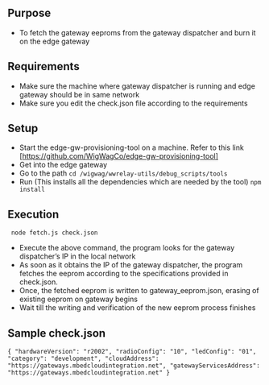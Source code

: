 ## Purpose
- To fetch the gateway eeproms from the gateway dispatcher and burn it on the edge gateway

## Requirements
- Make sure the machine where gateway dispatcher is running and edge gateway should be in same network
- Make sure you edit the check.json file according to the requirements

## Setup
- Start the edge-gw-provisioning-tool on a machine. Refer to this link [https://github.com/WigWagCo/edge-gw-provisioning-tool]
- Get into the edge gateway
- Go to the path
    `cd /wigwag/wwrelay-utils/debug_scripts/tools`
- Run (This installs all the dependencies which are needed by the tool)
    `npm install`

## Execution
     node fetch.js check.json
- Execute the above command, the program looks for the gateway dispatcher’s IP  in the local network
- As soon as it obtains the IP of the gateway dispatcher, the program fetches the eeprom according to the specifications provided in check.json. 
- Once, the fetched eeprom is written to gateway_eeprom.json, erasing of existing eeprom on gateway begins
- Wait till the writing and verification of the new eeprom process finishes

## Sample check.json

`{
    "hardwareVersion": "r2002",
    "radioConfig": "10",
    "ledConfig": "01",
    "category": "development",
    "cloudAddress": "https://gateways.mbedcloudintegration.net",
    "gatewayServicesAddress": "https://gateways.mbedcloudintegration.net"
}`
